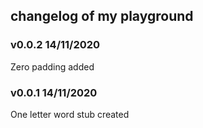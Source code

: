 ## changelog of my playground

### v0.0.2 14/11/2020
Zero padding added

### v0.0.1 14/11/2020
One letter word stub created
